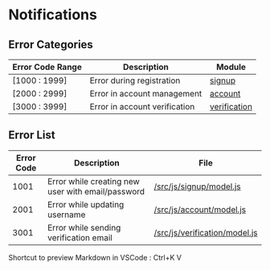 # Notifications



## Error Categories

| Error Code Range | Description | Module |
| ---------------- | ----------- | ---- |
|  [1000 : 1999]     | Error during registration | [signup](/src/js/signup)  |
|  [2000 : 2999]     | Error in account management | [account](/src/js/account)  |
|  [3000 : 3999]     | Error in account verification | [verification](/src/js/verification)  |




## Error List

| Error Code  | Description | File |
| ----------- | ----------- | ---- |
| 1001  | Error while creating new user with email/password | [/src/js/signup/model.js](/src/js/signup/model.js)  |
| 2001  | Error while updating username | [/src/js/account/model.js](/src/js/account/model.js)  |
| 3001  | Error while sending verification email | [/src/js/verification/model.js](/src/js/verification/model.js)  |


Shortcut to preview Markdown in VSCode : Ctrl+K V